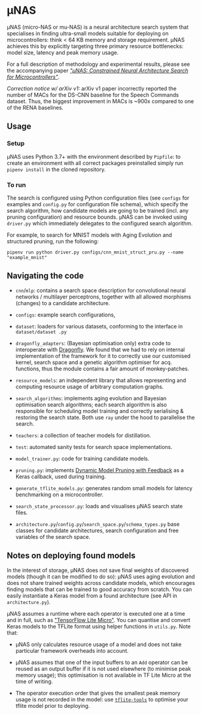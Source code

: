 # μNAS

μNAS (micro-NAS or mu-NAS) is a neural architecture search system that specialises in finding
 ultra-small models suitable for deploying on microcontrollers: think < 64 KB memory and storage
 requirement. μNAS achieves this by explicitly targeting three primary resource bottlenecks:
 model size, latency and peak memory usage.

For a full description of methodology and experimental results, please see the accompanying paper
 [_"μNAS: Constrained Neural Architecture Search for Microcontrollers"_](https://arxiv.org/abs/2010.14246). 
 
*Correction notice w/ arXiv v1:* arXiv v1 paper incorrectly reported the number of MACs for the
 DS-CNN baseline for the Speech Commands dataset. Thus, the biggest improvement in MACs is ~900x
  compared to one of the RENA baselines. 
 
 
## Usage 
 
### Setup
 
μNAS uses Python 3.7+ with the environment described by `Pipfile`: to create an
 environment with all correct packages preinstalled simply run `pipenv install` in the cloned
 repository. 

### To run

The search is configured using Python configuration files (see `configs` for examples and 
`config.py` for configuration file schema), which specify the search algorithm, how candidate models
are going to be trained (incl. any pruning configuration) and resource bounds. μNAS can be invoked
using `driver.py` which immediately delegates to the configured search algorithm. 

For example, to search for MNIST models with Aging Evolution and structured pruning, run the
 following:

`pipenv run python driver.py configs/cnn_mnist_struct_pru.py --name "example_mnist"`

## Navigating the code

- `cnn`/`mlp`: contains a search space description for convolutional neural networks / multilayer
 perceptrons, together with all allowed morphisms (changes) to a candidate architecture.

- `configs`: example search configurations,

- `dataset`: loaders for various datasets, conforming to the interface in `dataset/dataset
.py`

- `dragonfly_adapters`: (Bayesian optimisation only) extra code to interoperate with 
[Dragonfly](https://github.com/dragonfly/dragonfly). We found that we had to rely on internal
 implementation of the framework for it to correctly use our customised kernel, search space and
 a genetic algorithm optimiser for acq. functions, thus the module contains a fair amount of
  monkey-patches.
  
- `resource_models`: an independent library that allows representing and computing resource usage
 of arbitrary computation graphs.
 
- `search_algorithms`: implements aging evolution and Bayesian optimisation search algorithms;
 each search algorithm is also responsible for scheduling model training and correctly
 serialising & restoring the search state. Both use `ray` under the hood to parallelise the search.
 
- `teachers`: a collection of teacher models for distillation.

- `test`: automated sanity tests for search space implementations.

- `model_trainer.py`: code for training candidate models.

- `pruning.py`: implements [Dynamic Model Pruning with Feedback](https://openreview.net/forum?id=SJem8lSFwB)
 as a Keras callback, used during training.

- `generate_tflite_models.py`: generates random small models for latency benchmarking on a
 microcontroller.
 
- `search_state_processor.py`: loads and visualises μNAS search state files. 
 
- `architecture.py`/`config.py`/`search_space.py`/`schema_types.py` base classes for candidate
 architectures, search configuration and free variables of the search space.


## Notes on deploying found models

In the interest of storage, μNAS does not save final weights of discovered models (though
 it can be modified to do so): μNAS uses aging evolution and does not share trained weights
 across candidate models, which encourages finding models that can be trained to good accuracy
 from scratch. You can easily instantiate a Keras model from a found architecture (see
  API in `architecture.py`).
 
 μNAS assumes a runtime where each operator is executed one
 at a time and in full, such as ["TensorFlow Lite Micro"](https://www.tensorflow.org/lite/microcontrollers). 
 You can quantise and convert Keras models to the TFLite format using helper functions in `utils.py`.
  Note that:
  
 - μNAS only calculates resource usage of a model and does not take particular framework overheads
  into account.
  
 - μNAS assumes that one of the input buffers to an `Add` operator can be reused as an output buffer
 if it is not used elsewhere (to minimise peak memory usage); this optimisation is not available
  in TF Lite Micro at the time of writing.
 
 - The operator execution order that gives the smallest peak memory usage is not recorded in the
  model: use [`tflite-tools`](https://github.com/eliberis/tflite-tools) to optimise your tflite
   model prior to deploying.


